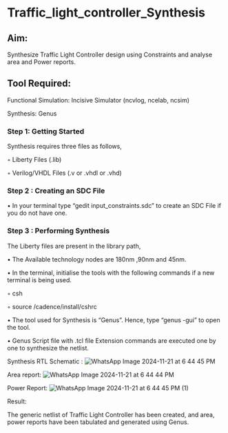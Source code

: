 # Traffic_light_controller_Synthesis

## Aim:

Synthesize Traffic Light Controller design using Constraints and analyse area and Power reports.

## Tool Required:

Functional Simulation: Incisive Simulator (ncvlog, ncelab, ncsim)

Synthesis: Genus

### Step 1: Getting Started

Synthesis requires three files as follows,

◦ Liberty Files (.lib)

◦ Verilog/VHDL Files (.v or .vhdl or .vhd)

### Step 2 : Creating an SDC File

•	In your terminal type “gedit input_constraints.sdc” to create an SDC File if you do not have one.

### Step 3 : Performing Synthesis

The Liberty files are present in the library path,

• The Available technology nodes are 180nm ,90nm and 45nm.

• In the terminal, initialise the tools with the following commands if a new terminal is being used.

◦ csh

◦ source /cadence/install/cshrc

• The tool used for Synthesis is “Genus”. Hence, type “genus -gui” to open the tool.

• Genus Script file with .tcl file Extension commands are executed one by one to synthesize the netlist.

Synthesis RTL Schematic :
![WhatsApp Image 2024-11-21 at 6 44 45 PM](https://github.com/user-attachments/assets/11594037-dfa4-46d4-b5d0-018cc8d16d70)


Area report:
![WhatsApp Image 2024-11-21 at 6 44 44 PM](https://github.com/user-attachments/assets/0cca0e23-ae7a-4aab-b209-d6d75bd1f9fc)


Power Report:
![WhatsApp Image 2024-11-21 at 6 44 45 PM (1)](https://github.com/user-attachments/assets/73df11cc-6c39-4a9f-a261-ff33b7d8d6f8)


Result:

The generic netlist of Traffic Light Controller has been created, and area, power reports have been tabulated and generated using Genus.
